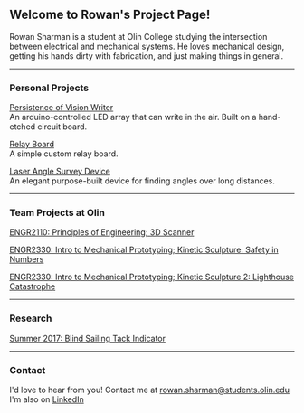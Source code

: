 ## Welcome to Rowan's Project Page!

Rowan Sharman is a student at Olin College studying the intersection between electrical and mechanical systems. He loves mechanical design, getting his hands dirty with fabrication, and just making things in general.

***
### Personal Projects

[Persistence of Vision Writer](https://rowansharman.github.io/POV/)  
An arduino-controlled LED array that can write in the air. Built on a hand-etched circuit board.


[Relay Board](https://rowansharman.github.io/RelayBoard/)  
A simple custom relay board.


[Laser Angle Survey Device](https://rowansharman.github.io/LaserAngle/)  
An elegant purpose-built device for finding angles over long distances.


***
### Team Projects at Olin
[ENGR2110: Principles of Engineering; 3D Scanner](https://rowansharman.github.io/POE_scanner)

[ENGR2330: Intro to Mechanical Prototyping; Kinetic Sculpture: Safety in Numbers](https://rowansharman.github.io/MechProto1)

[ENGR2330: Intro to Mechanical Prototyping; Kinetic Sculpture 2: Lighthouse Catastrophe](https://rowansharman.github.io/MechProto2)


***
### Research
[Summer 2017: Blind Sailing Tack Indicator](https://rowansharman.github.io/TackSensor)


***
### Contact

I'd love to hear from you! Contact me at [rowan.sharman@students.olin.edu](mailto:rowan.sharman@students.olin.edu)  
I'm also on [LinkedIn](https://linkedin.com/in/rowansharman)

